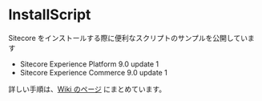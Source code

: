 # InstallScript
Sitecore をインストールする際に便利なスクリプトのサンプルを公開しています

* Sitecore Experience Platform 9.0 update 1
* Sitecore Experience Commerce 9.0 update 1

詳しい手順は、[Wiki のページ](https://github.com/SitecoreJapan/InstallScript/wiki) にまとめています。
